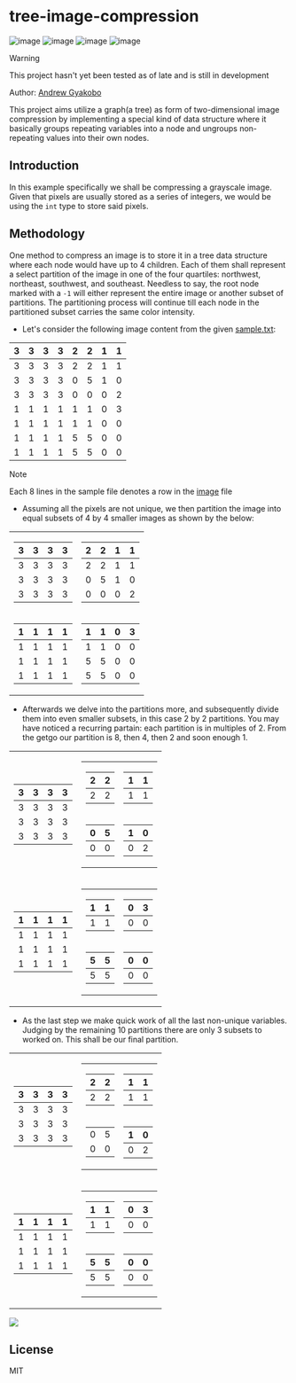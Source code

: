 # tree-image-compression

![image](https://img.shields.io/badge/C-00599C?style=for-the-badge&logo=c&logoColor=white)
![image](https://img.shields.io/badge/C%2B%2B-00599C?style=for-the-badge&logo=c%2B%2B&logoColor=white)
![image](https://img.shields.io/badge/CMake-064F8C?style=for-the-badge&logo=cmake&logoColor=white)
![image](https://img.shields.io/badge/windows%20terminal-4D4D4D?style=for-the-badge&logo=windows%20terminal&logoColor=white)

>[!WARNING]
>This project hasn't yet been tested as of late and is still in development

Author: [Andrew Gyakobo](https://github.com/Gyakobo)

This project aims utilize a graph(a tree) as form of two-dimensional image compression by implementing a special kind of data structure where it basically groups repeating variables into a node and ungroups non-repeating values into their own nodes.

## Introduction

In this example specifically we shall be compressing a grayscale image. Given that pixels are usually stored as a series of integers, we would be using the `int` type to store said pixels.

## Methodology

One method to compress an image is to store it in a tree data structure where each node would have up to 4 children. Each of them shall represent a select partition of the image in one of the four quartiles: northwest, northeast, southwest, and southeast. Needless to say, the root node marked with a `-1` will either represent the entire image or another subset of partitions. The partitioning process will continue till each node in the partitioned subset carries the same color intensity. 

* Let's consider the following image content from the given [sample.txt](https://github.com/Gyakobo/tree-image-compression/blob/main/sample.txt):

| 3 | 3 | 3 | 3 | 2 | 2 | 1 | 1 |
|---|---|---|---|---|---|---|---|
| 3 | 3 | 3 | 3 | 2 | 2 | 1 | 1 |
| 3 | 3 | 3 | 3 | 0 | 5 | 1 | 0 |
| 3 | 3 | 3 | 3 | 0 | 0 | 0 | 2 |
| 1 | 1 | 1 | 1 | 1 | 1 | 0 | 3 |
| 1 | 1 | 1 | 1 | 1 | 1 | 0 | 0 |
| 1 | 1 | 1 | 1 | 5 | 5 | 0 | 0 |
| 1 | 1 | 1 | 1 | 5 | 5 | 0 | 0 |

>[!NOTE]
>Each 8 lines in the sample file denotes a row in the [image](https://github.com/Gyakobo/tree-image-compression/blob/main/sample.txt) file

* Assuming all the pixels are not unique, we then partition the image into equal subsets of 4 by 4 smaller images as shown by the below:

<table>
<tr><td>

| 3 | 3 | 3 | 3 |
|---|---|---|---|
| 3 | 3 | 3 | 3 |
| 3 | 3 | 3 | 3 |
| 3 | 3 | 3 | 3 |

</td><td>

| 2 | 2 | 1 | 1 |
|---|---|---|---|
| 2 | 2 | 1 | 1 |
| 0 | 5 | 1 | 0 |
| 0 | 0 | 0 | 2 |

</td></tr>

<tr><td>

| 1 | 1 | 1 | 1 |
|---|---|---|---|
| 1 | 1 | 1 | 1 |
| 1 | 1 | 1 | 1 |
| 1 | 1 | 1 | 1 |

</td><td>

| 1 | 1 | 0 | 3 |
|---|---|---|---|
| 1 | 1 | 0 | 0 |
| 5 | 5 | 0 | 0 |
| 5 | 5 | 0 | 0 |

</td></tr>
</table>

* Afterwards we delve into the partitions more, and subsequently divide them into even smaller subsets, in this case 2 by 2 partitions. You may have noticed a recurring partain: each partition is in multiples of 2. From the getgo our partition is 8, then 4, then 2 and soon enough 1.

<table>
<tr><td>

| 3 | 3 | 3 | 3 |
|---|---|---|---|
| 3 | 3 | 3 | 3 |
| 3 | 3 | 3 | 3 |
| 3 | 3 | 3 | 3 |

</td>    <td> <table>     <tr><td>

| 2 | 2 |
|---|---|
| 2 | 2 |


</td><td>

| 1 | 1 |
|---|---|
| 1 | 1 |

</td></tr><tr>

<td>

| 0 | 5 |
|---|---|
| 0 | 0 |

</td><td>

| 1 | 0 |
|---|---|
| 0 | 2 |

</td></tr> </table>      </td> 

</tr>

<tr><td>

| 1 | 1 | 1 | 1 |
|---|---|---|---|
| 1 | 1 | 1 | 1 |
| 1 | 1 | 1 | 1 |
| 1 | 1 | 1 | 1 |

</td><td>

<table>

<tr><td>

| 1 | 1 |
|---|---|
| 1 | 1 |

</td><td>

| 0 | 3 |
|---|---|
| 0 | 0 |

</td></tr>

<tr><td>

| 5 | 5 |
|---|---|
| 5 | 5 |

</td><td>

| 0 | 0 |
|---|---|
| 0 | 0 |

</td></tr>

</table>

</td></tr>
</table>

* As the last step we make quick work of all the last non-unique variables. Judging by the remaining 10 partitions there are only 3 subsets to worked on. This shall be our final partition.

<table>
<tr><td>

| 3 | 3 | 3 | 3 |
|---|---|---|---|
| 3 | 3 | 3 | 3 |
| 3 | 3 | 3 | 3 |
| 3 | 3 | 3 | 3 |

</td>    <td> <table>     <tr><td>

| 2 | 2 |
|---|---|
| 2 | 2 |


</td><td>

| 1 | 1 |
|---|---|
| 1 | 1 |

</td></tr><tr>

<td>

<!---
| 0 | 5 |
|---|---|
| 0 | 0 |
-->

<table>
<tr><td>0</td><td>5</td><tr>
<tr><td>0</td><td>0</td><tr>
</table>

</td><td>

| 1 | 0 |
|---|---|
| 0 | 2 |

</td></tr> </table>      </td> 

</tr>

<tr><td>

| 1 | 1 | 1 | 1 |
|---|---|---|---|
| 1 | 1 | 1 | 1 |
| 1 | 1 | 1 | 1 |
| 1 | 1 | 1 | 1 |

</td><td>

<table>

<tr><td>

| 1 | 1 |
|---|---|
| 1 | 1 |

</td><td>

| 0 | 3 |
|---|---|
| 0 | 0 |

</td></tr>

<tr><td>

| 5 | 5 |
|---|---|
| 5 | 5 |

</td><td>

| 0 | 0 |
|---|---|
| 0 | 0 |

</td></tr>

</table>

</td></tr>
</table>

<image src="./assets/compression_tree.png">

## License
MIT
